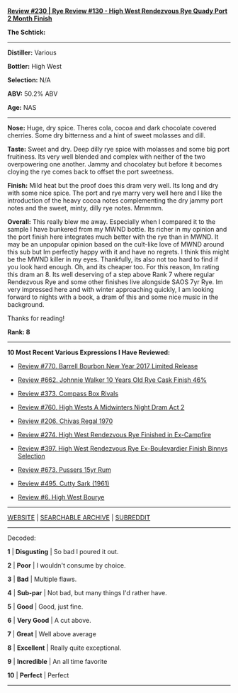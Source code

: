 
[**Review #230 | Rye Review #130 - High West Rendezvous Rye Quady Port 2 Month Finish**]( https://t8ke.review/review-230-high-west-rendezvous-rye-quady-port/)

**The Schtick:** 

-----

**Distiller:** Various

**Bottler:** High West 

**Selection:** N/A

**ABV:** 50.2% ABV

**Age:** NAS 

-----

**Nose:**  Huge, dry spice. Theres cola, cocoa and dark chocolate covered cherries. Some dry bitterness and a hint of sweet molasses and dill.

**Taste:** Sweet and dry. Deep dilly rye spice with molasses and some big port fruitiness. Its very well blended and complex with neither of the two overpowering one another. Jammy and chocolatey but before it becomes cloying the rye comes back to offset the port sweetness.

**Finish:** Mild heat but the proof does this dram very well. Its long and dry with some nice spice. The port and rye marry very well here and I like the introduction of the heavy cocoa notes complementing the dry jammy port notes and the sweet, minty, dilly rye notes. Mmmmm.

**Overall:** This really blew me away. Especially when I compared it to the sample I have bunkered from my MWND bottle. Its richer in my opinion and the port finish here integrates much better with the rye than in MWND. It may be an unpopular opinion based on the cult-like love of MWND around this sub but Im perfectly happy with it and have no regrets. I think this might be the MWND killer in my eyes. Thankfully, its also not too hard to find if you look hard enough. Oh, and its cheaper too. For this reason, Im rating this dram an 8. Its well deserving of a step above Rank 7 where regular Rendezvous Rye and some other finishes live alongside SAOS 7yr Rye. Im very impressed here and with winter approaching quickly, I am looking forward to nights with a book, a dram of this and some nice music in the background.

Thanks for reading!

**Rank: 8**

----- 

**10 Most Recent Various Expressions I Have Reviewed:** 

- [Review #770. Barrell Bourbon New Year 2017 Limited Release]( https://t8ke.review/review-770-barrell-bourbon-new-year-limited-edition-2017/) 

- [Review #662. Johnnie Walker 10 Years Old Rye Cask Finish 46%]( https://t8ke.review/review-662-johnnie-walker-select-cask-10-years-old-rye-cask-finish/) 

- [Review #373. Compass Box Rivals]( https://t8ke.review/review-373-compass-box-rivals/) 

- [Review #760. High Wests A Midwinters Night Dram Act 2]( https://t8ke.review/review-760-high-wests-a-midwinters-night-dram-act-2/) 

- [Review #206. Chivas Regal 1970]( https://t8ke.review/review-206-chivas-regal-12yr-1970/) 

- [Review #274. High West Rendezvous Rye Finished in Ex-Campfire]( https://t8ke.review/review-274-high-west-rendezvous-rye-ex-campfire/) 

- [Review #397. High West Rendezvous Rye Ex-Boulevardier Finish Binnys Selection]( https://t8ke.review/review-397-high-west-rendezvous-ex-boulevardier/) 

- [Review #673. Pussers 15yr Rum]( https://t8ke.review/review-673-pussers-15yr-rum/) 

- [Review #495. Cutty Sark (1961)]( https://t8ke.review/review-495-cutty-sark-1961/) 

- [Review #6. High West Bourye]( https://t8ke.review/review-6-high-west-bourye-2015/) 

-----

[WEBSITE](https://t8ke.review) | [SEARCHABLE ARCHIVE](https://t8ke.review/review-archive/) | [SUBREDDIT](https://reddit.com/r/t8kereviews)

-----

Decoded:

**1** | **Disgusting** | So bad I poured it out.

**2** | **Poor** | I wouldn't consume by choice.

**3** | **Bad** | Multiple flaws.

**4** | **Sub-par** | Not bad, but many things I'd rather have.

**5** | **Good** | Good, just fine.

**6** | **Very Good** | A cut above.

**7** | **Great** | Well above average

**8** | **Excellent** | Really quite exceptional.

**9** | **Incredible** | An all time favorite

**10** | **Perfect** | Perfect

----

